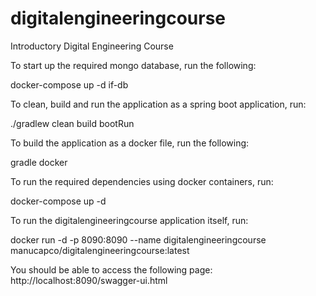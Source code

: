# digitalengineeringcourse
Introductory Digital Engineering Course

To start up the required mongo database, run the following:

docker-compose up -d if-db

To clean, build and run the application as a spring boot application, run:

./gradlew clean build bootRun

To build the application as a docker file, run the following:

gradle docker

To run the required dependencies using docker containers, run:

docker-compose up -d

To run the digitalengineeringcourse application itself, run:

docker run -d -p 8090:8090 --name digitalengineeringcourse manucapco/digitalengineeringcourse:latest

You should be able to access the following page: http://localhost:8090/swagger-ui.html
